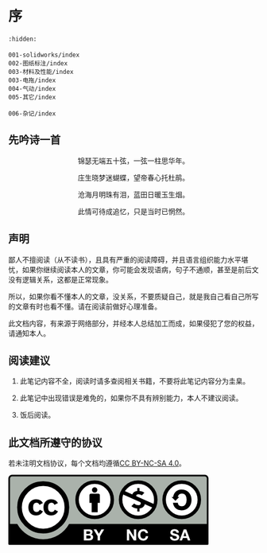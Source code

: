 # 序

```{toctree}
:hidden:

001-solidworks/index
002-图纸标注/index
003-材料及性能/index
003-电拖/index
004-气动/index
005-其它/index

006-杂记/index

```

## 先吟诗一首
<p align="center">锦瑟无端五十弦，一弦一柱思华年。</p>
<p align="center">庄生晓梦迷蝴蝶，望帝春心托杜鹃。</p>
<p align="center">沧海月明珠有泪，蓝田日暖玉生烟。</p>
<p align="center">此情可待成追忆，只是当时已惘然。</p>

## 声明

鄙人不擅阅读（从不读书），且具有严重的阅读障碍，并且语言组织能力水平堪忧，如果你继续阅读本人的文章，你可能会发现语病，句子不通顺，甚至是前后文没有逻辑关系，这都是正常现象。

所以，如果你看不懂本人的文章，没关系，不要质疑自己，就是我自己看自己所写的文章有时也看不懂。请在阅读前做好心理准备。

此文档内容，有来源于网络部分，并经本人总结加工而成，如果侵犯了您的权益，请通知本人。



## 阅读建议

1. 此笔记内容不全，阅读时请多查阅相关书籍，不要将此笔记内容分为圭臬。

2. 此笔记中出现错误是难免的，如果你不具有辨别能力，本人不建议阅读。

3. 饭后阅读。

## 此文档所遵守的协议

若未注明文档协议，每个文档均遵循[CC BY-NC-SA 4.0](https://creativecommons.org/licenses/by-nc-sa/4.0/deed.zh-hans)。

![](static/by-nc-sa.png)
